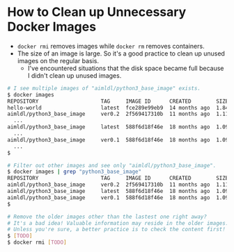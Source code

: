 

# How to Clean up Unnecessary Docker Images

* `docker rmi` removes images while `docker rm` removes containers.
* The size of an image is large. So it's a good practice to clean up unused images on the regular basis.
  * I've encountered situations that the disk space became full because I didn't clean up unused images.

```bash
# I see multiple images of "aimldl/python3_base_image" exists.
$ docker images
REPOSITORY                    TAG     IMAGE ID      CREATED        SIZE
hello-world                   latest  fce289e99eb9  14 months ago  1.84kB
aimldl/python3_base_image     ver0.2  2f569417310b  11 months ago  1.11GB
  ...
aimldl/python3_base_image     latest  588f6d18f46e  18 months ago  1.09GB
  ...
aimldl/python3_base_image     ver0.1  588f6d18f46e  18 months ago  1.09GB
  ...
$

# Filter out other images and see only "aimldl/python3_base_image".
$ docker images | grep "python3_base_image"
REPOSITORY                    TAG     IMAGE ID      CREATED        SIZE
aimldl/python3_base_image     ver0.2  2f569417310b  11 months ago  1.11GB
aimldl/python3_base_image     latest  588f6d18f46e  18 months ago  1.09GB
aimldl/python3_base_image     ver0.1  588f6d18f46e  18 months ago  1.09GB
$

# Remove the older images other than the lastest one right away?
# It's a bad idea! Valuable information may reside in the older images.
# Unless you're sure, a better practice is to check the content first!
$ [TODO]
$ docker rmi [TODO]
```

